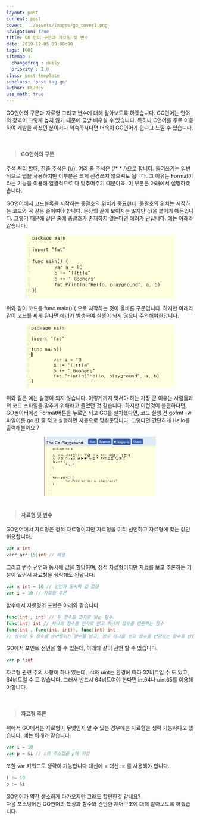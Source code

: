 ```yaml
---
layout: post
current: post
cover:  ../assets/images/go_cover1.png
navigation: True
title: GO 언어 구문과 자료형 및 변수
date: 2019-12-05 09:00:00
tags: [GO]
sitemap :
  changefreq : daily
  priority : 1.0
class: post-template
subclass: 'post tag-go'
author: KEJdev
use_math: true
---  
```


GO언어의 구문과 자료형 그리고 변수에 대해 알아보도록 하겠습니다. GO언어는 언어의 장벽이 그렇게 높지 않기 때문에 금방 배우실 수 있습니다. 특히나 C언어를 주로 이용하여 개발을 하셨던 분이거나 익숙하시다면 더욱이 GO언어가 쉽다고 느낄 수 있습니다.  

<br>  


> #### GO언어의 구문  

주석 처리 할때, 한줄 주석은 (//), 여러 줄 주석은 (/* * /)으로 합니다. 들여쓰기는 일반적으로 탭을 사용하지만 이부분은 크게 신경쓰지 않으셔도 됩니다. 그 이유는 Format이라는 기능을 이용해 일괄적으로 다 맞추어주기 때문이죠. 이 부분은 아래에서 설명하겠습니다.    

GO언어에서 코드블록을 시작하는 중괄호의 위치가 중요한데, 중괄호의 위치는 시작하는 코드와 꼭 같은 줄이여야 합니다. 문장의 끝에 보이지는 않지만 (;)을 붙이기 때문입니다. 그렇기 때문에 같은 줄에 중괄호가 존재하지 않는다면 에러가 난답니다. 예는 아래와 같습니다.  

<center><img src="../assets/images/go3.png" width="400" height="170"></center>

위와 같이 코드를 func main() { 으로 시작하는 것이 올바른 구문입니다. 하지만 아래와 같이 코드를 짜게 된다면 에러가 발생하여 실행이 되지 않으니 주의해야한답니다.  

<center><img src="../assets/images/go4.png" width="400" height="170"></center>

위와 같은 예는 실행이 되지 않습니다. 이렇게까지 맞쳐야 하는 가장 큰 이유는 사람들과의 코드 스타일을 맞추기 위해라고 들었던 것 같습니다. 하지만 이런것이 불편하다면, GO놀이터에선 Format버튼을 누르면 되고 GO를 설치했다면, 코드 실행 전 gofmt -w 파일이름.go 한 줄 적고 실행하면 자동으로 맞춰준답니다. 그렇다면 간단하게 Hello를 출력해볼까요 ? 

<center><img src="../assets/images/go5.png" width="300" height="160"></center>



<br>


> #### 자료형 및 변수  

GO언어에서 자료형은 정적 자료형이지만 자료형을 미리 선언하고 자료형에 맞는 값만 허용합니다.  

```go
var x int 
varr arr [5]int // 배열  
```

그리고 변수 선언과 동시에 값을 할당하며, 정적 자료형이지만 자료를 보고 추론하는 기능이 있어서 자료형을 생략해도 된답니다.  

```go
var x int = 10 // 선언과 동시에 값 할당 
var i = 10 // 자료형 추론
```

함수에서 자료형의 표현은 아래와 같습니다.  

```go
func(int , int) // 두 정수를 인자로 받는 함수
func(int) int // 하나의 정수를 인자로 받고 하나의 정수를 반환하는 함수 
func(int , func(int, int)), func(int) int 
// 정수와 두 정수를 받아들이는 함수를 받고, 정수 하나를 받고 정수를 반환하는 함수를 반환 
```

GO에서 포인트 선언을 할 수 있는데, 아래와 같이 선언 할 수 있습니다.  

```go
var p *int
``` 

자료형 관련 주의 사항이 하나 있는데, int와 uint는 환경에 따라 32비트일 수 도 있고, 64비트일 수 도 있습니다. 그래서 반드시 64비트여야 한다면 int64나 uint65를 이용해야합니다.  

<br>  


> #### 자료형 추론  

위에서 GO에서는 자료형이 무엇인지 알 수 있는 경우에는 자료형을 생략 가능하다고 했습니다. 예는 아래와 같습니다.  

```go
var i = 10
var p = &i // i의 주소값을 p에 저장 
```

또한 var 키워드도 생략이 가능합니다 대신에 = 대신 := 를 사용해야 합니다. 

```go 
i := 10 
p := &i
```


GO언어가 약간 생소하게 다가오지만 그래도 할만한것 같네요?  
다음 포스팅에선 GO언어의 특징과 함수와 간단한 제어구조에 대해 알아보도록 하겠습니다.  


















